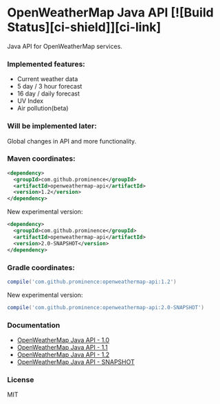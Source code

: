 # OpenWeatherMap Java API [![Build Status][ci-shield]][ci-link]
Java API for OpenWeatherMap services.

### Implemented features:
* Current weather data
* 5 day / 3 hour forecast
* 16 day / daily forecast
* UV Index
* Air pollution(beta)

### Will be implemented later:
Global changes in API and more functionality.

### Maven coordinates:

```xml
<dependency>
  <groupId>com.github.prominence</groupId>
  <artifactId>openweathermap-api</artifactId>
  <version>1.2</version>
</dependency>
```

New experimental version:
```xml
<dependency>
  <groupId>com.github.prominence</groupId>
  <artifactId>openweathermap-api</artifactId>
  <version>2.0-SNAPSHOT</version>
</dependency>
```

### Gradle coordinates:

```groovy
compile('com.github.prominence:openweathermap-api:1.2')
```

New experimental version:
```groovy
compile('com.github.prominence:openweathermap-api:2.0-SNAPSHOT')
```

### Documentation
* [OpenWeatherMap Java API - 1.0](docs/Release_1.0.md)
* [OpenWeatherMap Java API - 1.1](docs/Release_1.1.md)
* [OpenWeatherMap Java API - 1.2](docs/Release_1.2.md)
* [OpenWeatherMap Java API - SNAPSHOT](docs/SNAPSHOT.md)

### License
MIT

